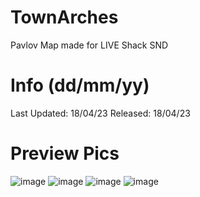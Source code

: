 # TownArches

Pavlov Map made for LIVE Shack SND

# Info (dd/mm/yy)
Last Updated: 18/04/23
Released: 18/04/23 

# Preview Pics

![image](https://user-images.githubusercontent.com/131190264/232848511-0fd4ad5b-fe62-4aab-a294-f1e394d36924.png)
![image](https://user-images.githubusercontent.com/131190264/232848556-0c81d4a2-f905-4375-ad74-a09657176379.png)
![image](https://user-images.githubusercontent.com/131190264/232848618-600909af-d7f0-4c5c-9bb4-f4a6d2ff65ea.png)
![image](https://user-images.githubusercontent.com/131190264/232848661-aba44f42-dffa-4d1c-928f-ee73babecbba.png)
